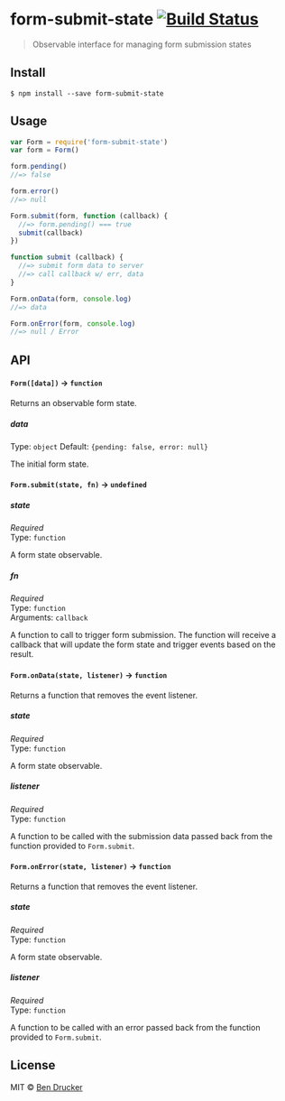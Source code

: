 # form-submit-state [![Build Status](https://travis-ci.org/bendrucker/form-submit-state.svg?branch=master)](https://travis-ci.org/bendrucker/form-submit-state)

> Observable interface for managing form submission states


## Install

```
$ npm install --save form-submit-state
```


## Usage

```js
var Form = require('form-submit-state')
var form = Form()

form.pending()
//=> false

form.error()
//=> null

Form.submit(form, function (callback) {
  //=> form.pending() === true
  submit(callback)
})

function submit (callback) {
  //=> submit form data to server
  //=> call callback w/ err, data
}

Form.onData(form, console.log)
//=> data

Form.onError(form, console.log)
//=> null / Error
```

## API

#### `Form([data])` -> `function`

Returns an observable form state.

##### data

Type: `object`
Default: `{pending: false, error: null}`

The initial form state.

#### `Form.submit(state, fn)` -> `undefined`

##### state

*Required*  
Type: `function`

A form state observable.

##### fn

*Required*  
Type: `function`  
Arguments: `callback`

A function to call to trigger form submission. The function will receive a callback that will update the form state and trigger events based on the result.

#### `Form.onData(state, listener)` -> `function`

Returns a function that removes the event listener.

##### state

*Required*  
Type: `function`

A form state observable.

##### listener

*Required*  
Type: `function`

A function to be called with the submission data passed back from the function provided to `Form.submit`.

#### `Form.onError(state, listener)` -> `function`

Returns a function that removes the event listener.

##### state

*Required*  
Type: `function`

A form state observable.

##### listener

*Required*  
Type: `function`

A function to be called with an error passed back from the function provided to `Form.submit`.

## License

MIT © [Ben Drucker](http://bendrucker.me)
